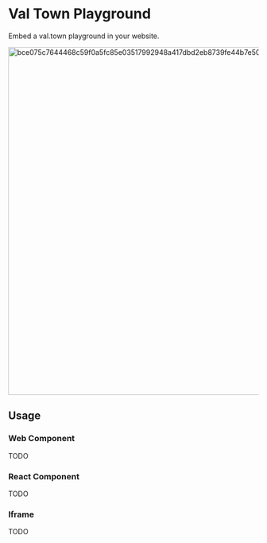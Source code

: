 # Val Town Playground

Embed a val.town playground in your website.

<img width="699" alt="bce075c7644468c59f0a5fc85e03517992948a417dbd2eb8739fe44b7e50ce73" src="https://github.com/pomdtr/val-town-playground/assets/17577332/f1ee0460-2d5f-425a-bdc7-b7325796c90c">

## Usage

### Web Component

TODO

### React Component

TODO

### Iframe

TODO
